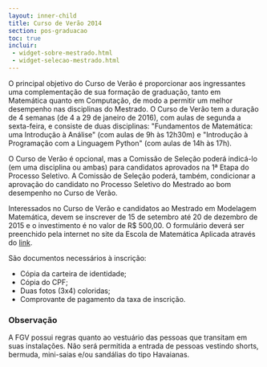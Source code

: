 ```yaml
---
layout: inner-child
title: Curso de Verão 2014
section: pos-graduacao
toc: true
incluir:
 - widget-sobre-mestrado.html
 - widget-selecao-mestrado.html
---
```


O principal objetivo do Curso de Verão é proporcionar aos ingressantes
uma complementação de sua formação de graduação, tanto em Matemática
quanto em Computação, de modo a permitir um melhor desempenho nas
disciplinas do Mestrado.  O Curso de Verão tem a duração de 4 semanas
(de 4 a 29 de janeiro de 2016), com aulas de segunda a sexta-feira, e
consiste de duas disciplinas: "Fundamentos de Matemática: uma
Introdução à Análise" (com aulas de 9h às 12h30m) e "Introdução à
Programação com a Linguagem Python" (com aulas de 14h às 17h).

O Curso de Verão é opcional, mas a Comissão de Seleção poderá
indicá-lo (em uma disciplina ou ambas) para candidatos aprovados na 1ª
Etapa do Processo Seletivo.  A Comissão de Seleção poderá, também,
condicionar a aprovação do candidato no Processo Seletivo do Mestrado
ao bom desempenho no Curso de Verão.

Interessados no Curso de Verão e candidatos ao Mestrado em Modelagem
Matemática, devem se inscrever de 15 de setembro até 20 de dezembro de
2015 e o investimento é no valor de R$ 500,00. O formulário deverá ser
preenchido pela internet no site da Escola de Matemática Aplicada
através do
[link](http://fgv159.fgv.br/pls/DCCACR/wcc7000$.prcinicial?P_PRSE_CD=CVAMA&p_empresa=EMAP).

São documentos necessários à inscrição:

- Cópia da carteira de identidade;
- Cópia do CPF;
- Duas fotos (3x4) coloridas;
- Comprovante de pagamento da taxa de inscrição.

### Observação
 
A FGV possui regras quanto ao vestuário das pessoas que transitam em
suas instalações. Não será permitida a entrada de pessoas vestindo
shorts, bermuda, mini-saias e/ou sandálias do tipo Havaianas.

